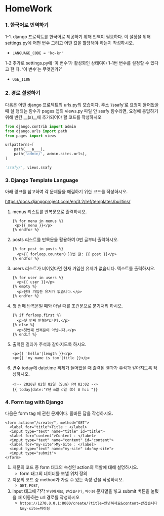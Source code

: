 # HomeWork
### 1. 한국어로 번역하기 

1-1. django 프로젝트를 한국어로 제공하기 위해 번역이 필요하다. 이 설정을 위해 settings.py에 어떤 변수 그리고 어떤 값을 할당해야 하는지 작성하시오. 

* `LANGUAGE_CODE = 'ko-kr'`

  

1-2 추가로 settings.py에 ‘이 변수‘가 활성화인 상태여야 1-1번 변수를 설정할 수 있다고 한 다. ‘이 변수’는 무엇인가?’

* `USE_I18N`



### 2. 경로 설정하기 

다음은 어떤 django 프로젝트의 urls.py의 모습이다. 주소 ’/ssafy’로 요청이 들어왔을 때 실 행되는 함수가 pages 앱의 views.py 파일 안 ssafy 함수라면, 요청에 응답하기 위해 빈칸 __(a)__에 추가되어야 할 코드를 작성하시오

```python
from django.contrib import admin
from django.urls import path
from pages import views

urlpatterns=[
    path(___a___),
    path('admin/', admin.sites.urls),
]
```

```python
'ssafy/', views.ssafy
```



### 3. Django Template Language

아래 링크를 참고하여 각 문제들을 해결하기 위한 코드를 작성하시오.

https://docs.djangoproject.com/en/3.2/ref/templates/builtins/ 

1. menus 리스트를 반복문으로 출력하시오.

   ```django
   {% for menu in menus %}
   	<p>{{ menu }}</p>
   {% endfor %}
   ```

   

2. posts 리스트를 반목문을 활용하여 0번 글부터 출력하시오. 

   ```django
   {% for post in posts %}
     <p>{{ forloop.counter0 }}번 글: {{ post }}</p>
   {% endfor %}
   ```

   

3. users 리스트가 비어있다면 현재 가입한 유저가 없습니다. 텍스트를 출력하시오. 

   ```django
   {% for user in users %}
     <p>{{ user }}</p>
   {% empty %}
     <p>현재 가입한 유저가 없습니다.</p>
   {% endfor %}
   ```

   

4. 첫 번째 반복문일 때와 아닐 때를 조건문으로 분기처리 하시오. 

   ```django
   {% if forloop.first %}
     <p>첫 번째 반복문입니다.</p>
   {% else %}
     <p>첫번째 반복문이 아닙니다.</p>
   {% endif %}
   ```

   

5. 출력된 결과가 주석과 같아지도록 하시오. 

   ```django
   <p>{{ 'hello'|length }}</p>
   <p>{{ 'my name is tom'|title }}</p>
   ```

   

6. 변수 today에 datetime 객체가 들어있을 때 출력된 결과가 주석과 같아지도록 작성하시오.

   ```django
   <!-- 2020년 02월 02일 (Sun) PM 02:02 -->
   {{ today|date:"Y년 m월 d일 (D) A h:i "}}
   ```

   

### 4. Form tag with Django

다음은 form tag 에 관한 문제이다. 올바른 답을 작성하시오. 

```django
<form action="/create/", method="GET">
  <label for="title">Title : </label>
  <input type="text" name="title" id="title">
  <label for="content">Content : </label>
  <input type="text" name="content" id="content">
  <label for="my-site">My-Site : </label>
  <input type="text" name="my-site" id="my-site">
  <input type="submit">
</form>
```



1) 지문의 코드 중 form 태그의 속성인 action의 역할에 대해 설명하시오.
   * form 태그의 데이터를 보낼 위치 정의
2) 지문의 코드 중 method가 가질 수 있는 속성 값을 작성하시오. 
   * `GET`, `POST`, 
3) input 태그에 각각 `안녕하세요`, `반갑습니다`, `파이팅` 문자열을 넣고 submit 버튼을 눌렀을 때 이동하는 url 경로를 작성하시오
   * `https://1270.0.0.1:8000/create/?title=안녕하세요&content=반갑습니다&my-site=파이팅`